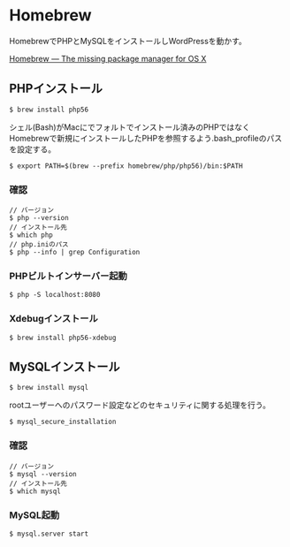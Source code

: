 # Homebrew

HomebrewでPHPとMySQLをインストールしWordPressを動かす。

[Homebrew — The missing package manager for OS X](http://brew.sh/)

## PHPインストール

	$ brew install php56

シェル(Bash)がMacにでフォルトでインストール済みのPHPではなく
Homebrewで新規にインストールしたPHPを参照するよう.bash_profileのパスを設定する。  

	$ export PATH=$(brew --prefix homebrew/php/php56)/bin:$PATH

### 確認

	// バージョン
	$ php --version
	// インストール先
	$ which php
	// php.iniのパス
	$ php --info | grep Configuration

### PHPビルトインサーバー起動

	$ php -S localhost:8080
	
### Xdebugインストール

	$ brew install php56-xdebug

## MySQLインストール

	$ brew install mysql

rootユーザーへのパスワード設定などのセキュリティに関する処理を行う。

	$ mysql_secure_installation

### 確認

	// バージョン
	$ mysql --version
	// インストール先
	$ which mysql

### MySQL起動

	$ mysql.server start
